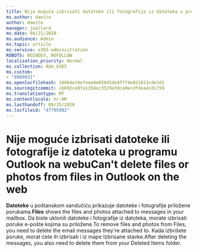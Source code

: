 ```yaml
---
title: Nije moguće izbrisati datoteke ili fotografije iz datoteka u programu Outlook na webu
ms.author: daeite
author: daeite
manager: joallard
ms.date: 04/21/2020
ms.audience: Admin
ms.topic: article
ms.service: o365-administration
ROBOTS: NOINDEX, NOFOLLOW
localization_priority: Normal
ms.collection: Adm_O365
ms.custom:
- "8000031"
ms.openlocfilehash: 10864e19efeee0e65845de8fff4e021813cde3d1
ms.sourcegitcommit: c6692ce0fa1358ec3529e59ca0ecdfdea4cdc759
ms.translationtype: MT
ms.contentlocale: hr-HR
ms.lasthandoff: 09/15/2020
ms.locfileid: "47795992"
---
```

# <a name="cant-delete-files-or-photos-from-files-in-outlook-on-the-web"></a><span data-ttu-id="60c57-102">Nije moguće izbrisati datoteke ili fotografije iz datoteka u programu Outlook na webu</span><span class="sxs-lookup"><span data-stu-id="60c57-102">Can't delete files or photos from files in Outlook on the web</span></span>

<span data-ttu-id="60c57-103">**Datoteke** u poštanskom sandučiću prikazuje datoteke i fotografije priložene porukama.</span><span class="sxs-lookup"><span data-stu-id="60c57-103">**Files** shows the files and photos attached to messages in your mailbox.</span></span> <span data-ttu-id="60c57-104">Da biste uklonili datoteke i fotografije iz datoteka, morate izbrisati poruke e-pošte kojima su priložene.</span><span class="sxs-lookup"><span data-stu-id="60c57-104">To remove files and photos from Files, you need to delete the email messages they're attached to.</span></span> <span data-ttu-id="60c57-105">Kada izbrišete poruke, morat ćete ih izbrisati i iz mape Izbrisane stavke.</span><span class="sxs-lookup"><span data-stu-id="60c57-105">After deleting the messages, you also need to delete them from your Deleted Items folder.</span></span>